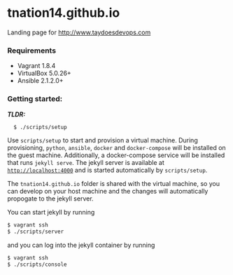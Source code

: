 # tnation14.github.io
Landing page for http://www.taydoesdevops.com

### Requirements
- Vagrant 1.8.4
- VirtualBox 5.0.26+
- Ansible 2.1.2.0+

### Getting started:

**_TLDR:_**
```bash
  $ ./scripts/setup
```

Use `scripts/setup` to start and provision a virtual machine. During provisioning, `python`, `ansible`, `docker` and `docker-compose` will be installed on the guest machine. Additionally, a docker-compose service will be installed that runs `jekyll serve`. The jekyll server is available at [`http://localhost:4000`](http://localhost:4000) and is started automatically by `scripts/setup`.

The `tnation14.github.io` folder is shared with the virtual machine, so you can develop on your host machine and the changes will automatically propogate to the jekyll server.

You can start jekyll by running

```bash
$ vagrant ssh
$ ./scripts/server
```
and you can log into the jekyll container by running
```bash
$ vagrant ssh
$ ./scripts/console
```
